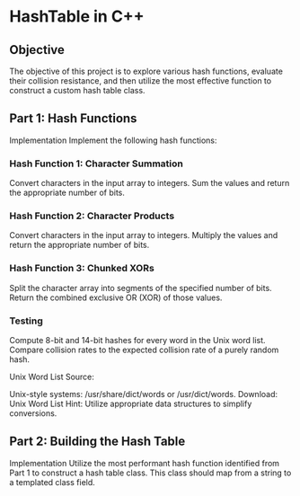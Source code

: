 # HashTable in C++

## Objective
The objective of this project is to explore various hash functions, evaluate their collision resistance, and then utilize the most effective function to construct a custom hash table class.

## Part 1: Hash Functions
Implementation
Implement the following hash functions:

### Hash Function 1: Character Summation
Convert characters in the input array to integers.
Sum the values and return the appropriate number of bits.
### Hash Function 2: Character Products
Convert characters in the input array to integers.
Multiply the values and return the appropriate number of bits.
### Hash Function 3: Chunked XORs
Split the character array into segments of the specified number of bits.
Return the combined exclusive OR (XOR) of those values.

### Testing
Compute 8-bit and 14-bit hashes for every word in the Unix word list.
Compare collision rates to the expected collision rate of a purely random hash.

Unix Word List Source:

Unix-style systems: /usr/share/dict/words or /usr/dict/words.
Download: Unix Word List
Hint: Utilize appropriate data structures to simplify conversions.

## Part 2: Building the Hash Table
Implementation
Utilize the most performant hash function identified from Part 1 to construct a hash table class. This class should map from a string to a templated class field.



